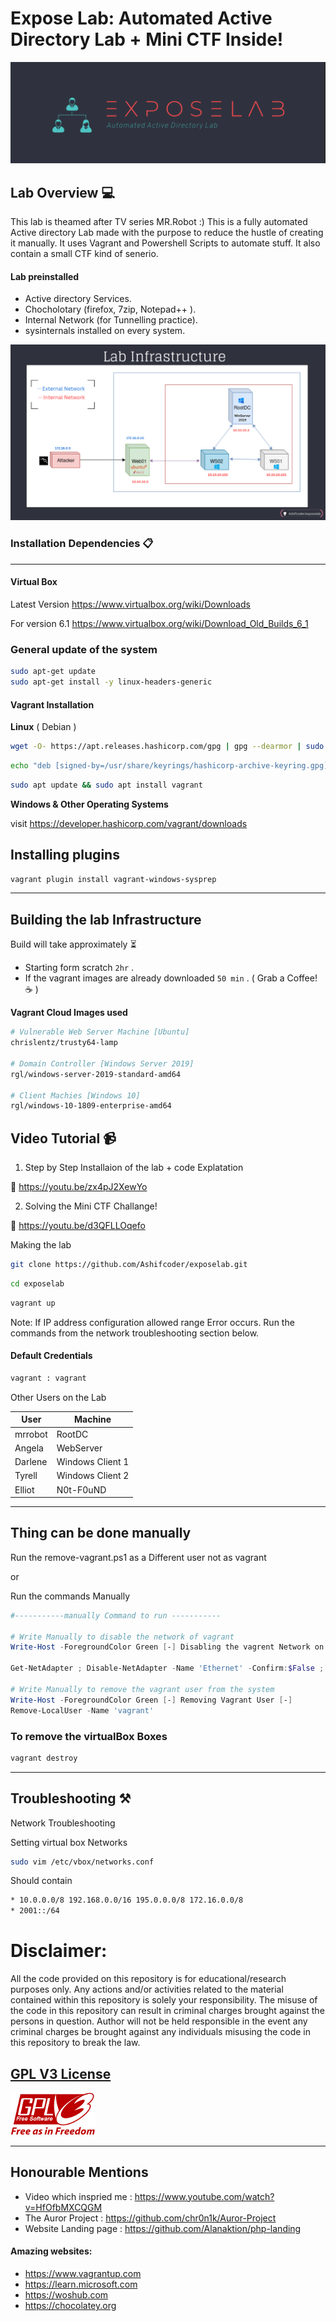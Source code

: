 # Expose Lab: Automated Active Directory Lab + Mini CTF Inside!

<img src="exposelab.png">

## Lab Overview 💻

This lab is theamed after TV series MR.Robot :)
This is a  fully automated Active directory Lab made with the purpose to reduce the hustle of creating it manually. It uses Vagrant and Powershell Scripts to automate stuff.
It also contain a small CTF kind of senerio.

#### Lab preinstalled
- Active directory Services.
- Chocholotary (firefox, 7zip, Notepad++ ).
- Internal Network (for Tunnelling practice).
- sysinternals installed on every system.

<img src="lab.png">

### Installation Dependencies 📋
---
#### Virtual Box

Latest Version
https://www.virtualbox.org/wiki/Downloads

For version 6.1
https://www.virtualbox.org/wiki/Download_Old_Builds_6_1


### General update of the system

```sh
sudo apt-get update 
sudo apt-get install -y linux-headers-generic
```

#### Vagrant Installation

**Linux** ( Debian )
```sh
wget -O- https://apt.releases.hashicorp.com/gpg | gpg --dearmor | sudo tee /usr/share/keyrings/hashicorp-archive-keyring.gpg
```

```sh
echo "deb [signed-by=/usr/share/keyrings/hashicorp-archive-keyring.gpg] https://apt.releases.hashicorp.com $(lsb_release -cs) main" | sudo tee /etc/apt/sources.list.d/hashicorp.list
```

```sh
sudo apt update && sudo apt install vagrant
```


**Windows & Other Operating Systems**

visit https://developer.hashicorp.com/vagrant/downloads

## Installing plugins 

```sh
vagrant plugin install vagrant-windows-sysprep
```

---

## Building the lab Infrastructure

Build will take approximately ⏳
- Starting form scratch `2hr` .
- If the vagrant images are already downloaded  `50 min` . ( Grab a Coffee! ☕️ )

**Vagrant Cloud Images used**

```sh
# Vulnerable Web Server Machine [Ubuntu]
chrislentz/trusty64-lamp

# Domain Controller [Windows Server 2019]
rgl/windows-server-2019-standard-amd64

# Client Machies [Windows 10]
rgl/windows-10-1809-enterprise-amd64
```

## Video Tutorial 📹

1. Step by Step Installaion of the lab + code Explatation

🔗 https://youtu.be/zx4pJ2XewYo 


2. Solving the Mini CTF Challange!

🔗 https://youtu.be/d3QFLLOqefo


Making the lab

```sh
git clone https://github.com/Ashifcoder/exposelab.git
```
```sh
cd exposelab
```
```sh
vagrant up
```
Note: If IP address configuration allowed range Error occurs. Run the commands from the network troubleshooting section below.

#### Default Credentials

```sh
vagrant : vagrant 
```

Other Users on the Lab

User |  Machine | 
--|--|
mrrobot | RootDC
Angela | WebServer
Darlene | Windows Client 1
Tyrell | Windows Client 2
Elliot | N0t-F0uND

---

## Thing can be done manually

Run the remove-vagrant.ps1 as a Different user not as vagrant

or 

Run the commands Manually

```powershell
#-----------manually Command to run -----------

# Write Manually to disable the network of vagrant
Write-Host -ForegroundColor Green [-] Disabling the vagrent Network on the machine [-]

Get-NetAdapter ; Disable-NetAdapter -Name 'Ethernet' -Confirm:$False ; Write-Host -ForegroundColor Green "[+] Enabled" ; Get-NetAdapter

# Write Manually to remove the vagrant user from the system
Write-Host -ForegroundColor Green [-] Removing Vagrant User [-]
Remove-LocalUser -Name 'vagrant'

```

### To remove the virtualBox Boxes

```sh
vagrant destroy 
```

---
## Troubleshooting  ⚒

Network  Troubleshooting

Setting virtual box Networks
```sh
sudo vim /etc/vbox/networks.conf 
```

Should contain
```sh
* 10.0.0.0/8 192.168.0.0/16 195.0.0.0/8 172.16.0.0/8
* 2001::/64
```


# Disclaimer:
All the code provided on this repository is for educational/research purposes only. Any actions and/or activities related to the material contained within this repository is solely your responsibility. The misuse of the code in this repository can result in criminal charges brought against the persons in question. Author will not be held responsible in the event any criminal charges be brought against any individuals misusing the code in this repository to break the law.

## [GPL V3 License](LICENSE)

<img src="gplv3-with-text-136x68.png">

---

## Honourable Mentions 

- Video which inspried me : https://www.youtube.com/watch?v=HfOfbMXCQGM
- The Auror Project : https://github.com/chr0n1k/Auror-Project
- Website Landing page : https://github.com/Alanaktion/php-landing

#### Amazing websites:
- https://www.vagrantup.com
- https://learn.microsoft.com
- https://woshub.com
- https://chocolatey.org
